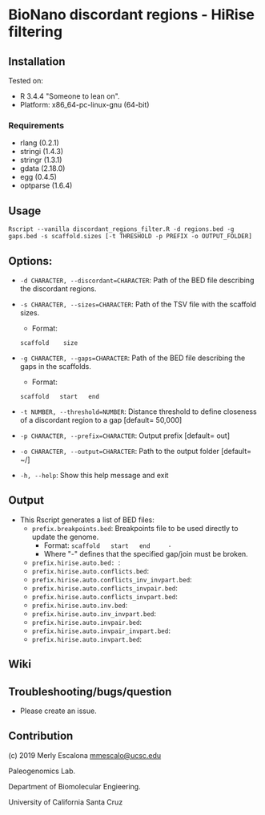 # BioNano discordant regions - HiRise filtering

## Installation 

Tested on:
- R 3.4.4 "Someone to lean on".
- Platform: x86_64-pc-linux-gnu (64-bit)

### Requirements 
- rlang (0.2.1)
- stringi (1.4.3)
- stringr (1.3.1)
- gdata (2.18.0)
- egg (0.4.5)
- optparse (1.6.4)

## Usage

```
Rscript --vanilla discordant_regions_filter.R -d regions.bed -g gaps.bed -s scaffold.sizes [-t THRESHOLD -p PREFIX -o OUTPUT_FOLDER]
```

## Options:
- `-d CHARACTER, --discordant=CHARACTER`: Path of the BED file describing the discordant regions.

- `-s CHARACTER, --sizes=CHARACTER`: Path of the TSV file with the scaffold sizes.
    - Format: 
    ```
    scaffold    size
    ```
- `-g CHARACTER, --gaps=CHARACTER`: Path of the BED file describing the gaps in the scaffolds.
    - Format: 
    ```
    scaffold   start   end
    ```
- `-t NUMBER, --threshold=NUMBER`: Distance threshold to define closeness of a discordant region to a gap [default= 50,000]

- `-p CHARACTER, --prefix=CHARACTER`: Output prefix  [default= out]
- `-o CHARACTER, --output=CHARACTER`: Path to the output folder [default= ~/]
- `-h, --help`: Show this help message and exit

## Output
- This Rscript generates a list of BED files:
    - `prefix.breakpoints.bed`: 
    Breakpoints file to be used directly to update the genome.
        - Format: `scaffold   start   end     -`
        - Where "-" defines that the specified gap/join must be broken.
    - `prefix.hirise.auto.bed: `: 
    - `prefix.hirise.auto.conflicts.bed`:
    - `prefix.hirise.auto.conflicts_inv_invpart.bed`:
    - `prefix.hirise.auto.conflicts_invpair.bed`:
    - `prefix.hirise.auto.conflicts_invpart.bed`:
    - `prefix.hirise.auto.inv.bed`:
    - `prefix.hirise.auto.inv_invpart.bed`:
    - `prefix.hirise.auto.invpair.bed`:
    - `prefix.hirise.auto.invpair_invpart.bed`:
    - `prefix.hirise.auto.invpart.bed`:

## Wiki

## Troubleshooting/bugs/question

- Please create an issue.

## Contribution 

(c) 2019 Merly Escalona <mmescalo@ucsc.edu>

Paleogenomics Lab.

Department of Biomolecular Engieering.

University of California Santa Cruz

